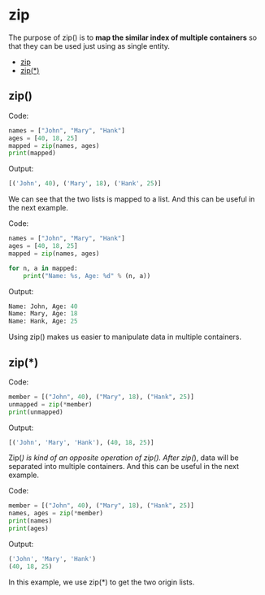 # zip

The purpose of zip() is to __map the similar index of multiple containers__ so that they can be used just using as single entity.

* [zip](#zip())
* [zip(*)](#zip(*))

## zip()

Code:
```python
names = ["John", "Mary", "Hank"]
ages = [40, 18, 25]
mapped = zip(names, ages)
print(mapped)
```

Output:
```python
[('John', 40), ('Mary', 18), ('Hank', 25)]
```

We can see that the two lists is mapped to a list. And this can be useful in the next example.

Code:
```python
names = ["John", "Mary", "Hank"]
ages = [40, 18, 25]
mapped = zip(names, ages)

for n, a in mapped:
    print("Name: %s, Age: %d" % (n, a))
```

Output:
```python
Name: John, Age: 40
Name: Mary, Age: 18
Name: Hank, Age: 25
```

Using zip() makes us easier to manipulate data in multiple containers. 

## zip(*)

Code:
```python
member = [("John", 40), ("Mary", 18), ("Hank", 25)]
unmapped = zip(*member)
print(unmapped)
```

Output:
```python
[('John', 'Mary', 'Hank'), (40, 18, 25)]
```

Zip(*) is kind of an opposite operation of zip(). After zip(*), data will be separated into multiple containers. And this can be useful in the next example.

Code:
```python
member = [("John", 40), ("Mary", 18), ("Hank", 25)]
names, ages = zip(*member)
print(names)
print(ages)
```

Output:
```python
('John', 'Mary', 'Hank')
(40, 18, 25)
```

In this example, we use zip(*) to get the two origin lists.